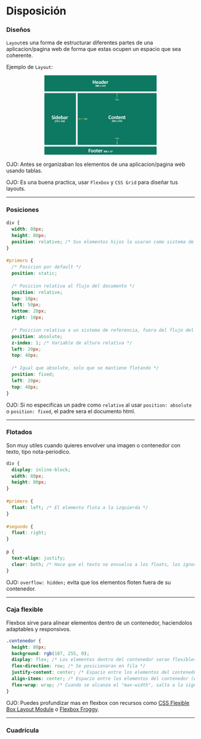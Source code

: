 # Disposición

### Diseños

`Layout`es una forma de estructurar diferentes partes de una aplicacion/pagina web de forma que estas ocupen un espacio que sea coherente.

Ejemplo de `Layout`:

<p align="center">
  <img src="imagenes/grafico7.jpg" width="300">
</p>

OJO: Antes se organizaban los elementos de una aplicacion/pagina web usando tablas.

OJO: Es una buena practica, usar `Flexbox` y `CSS Grid` para diseñar tus layouts.

---

### Posiciones

```css
div {
  width: 80px;
  height: 80px;
  position: relative; /* Sus elementos hijos lo usaran como sistema de referencia para su posicion */
}

#primero {
  /* Posicion por default */
  position: static;

  /* Posicion relativa al flujo del documento */
  position: relative;
  top: 10px;
  left: 50px;
  bottom: 20px;
  right: 10px;

  /* Posicion relativa a un sistema de referencia, fuera del flujo del documento */
  position: absolute;
  z-index: 1; /* Variable de altura relativa */
  left: 20px;
  top: 40px;

  /* Igual que absolute, solo que se mantiene flotando */
  position: fixed;
  left: 20px;
  top: 40px;
}
```

OJO: Si no especificas un padre como `relative` al usar `position: absolute` o `position: fixed`, el padre sera el documento html.

---

### Flotados

Son muy utiles cuando quieres envolver una imagen o contenedor con texto, tipo nota-periodico.

```css
div {
  display: inline-block;
  width: 80px;
  height: 80px;
}

#primero {
  float: left; /* El elemento flota a la izquierda */
}

#segundo {
  float: right;
}

p {
  text-align: justify;
  clear: both; /* Hace que el texto no envuelva a los floats, los ignora */
}
```

OJO: `overflow: hidden;` evita que los elementos floten fuera de su contenedor.

---

### Caja flexible

Flexbox sirve para alinear elementos dentro de un contenedor, haciendolos adaptables y responsivos.

```css
.contenedor {
  height: 80px;
  background: rgb(187, 255, 0);
  display: flex; /* Los elementos dentro del contenedor seran flexibles */
  flex-direction: row; /* Se posicionaran en fila */
  justify-content: center; /* Espacio entre los elementos del contenedor (eje principal) */
  align-items: center; /* Espacio entre los elementos del contenedor (eje opuesto) */
  flex-wrap: wrap; /* Cuando se alcanza el "max-width", salta a la siguiente linea */
}
```
OJO: Puedes profundizar mas en flexbox con recursos como [CSS Flexible Box Layout Module](https://www.w3.org/TR/css-flexbox-1/) o [Flexbox Froggy](https://flexboxfroggy.com/#es).

---
### Cuadrícula
